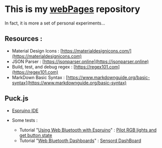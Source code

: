 # This is my [webPages](https://philippeardit.github.io/webPages/) repository
In fact, it is more a set of personal experiments...

## Resources :
- Material Design Icons : [https://materialdesignicons.com/](https://materialdesignicons.com)
- JSON Parser : [https://jsonparser.online](https://jsonparser.online)
- Build, test, and debug regex : [https://regex101.com](https://regex101.com)
- MarkDown Basic Syntax : [https://www.markdownguide.org/basic-syntax](https://www.markdownguide.org/basic-syntax)

## Puck.js 
- [Espruino IDE](https://www.espruino.com/ide)

- Some tests :
  - Tutorial "[Using Web Bluetooth with Espruino](https://www.espruino.com/Web%20Bluetooth)" : [Pilot RGB lights and get button state](https://philippeardit.github.io/webPages/src/puckJsTestBtnAndLights.html)
  - Tutorial "[Web Bluetooth Dashboards](https://www.espruino.com/Web+Bluetooth+Dashboard)" : [Sensord DashBoard](https://philippeardit.github.io/webPages/src/puckJsWebBleDashBoard.html)